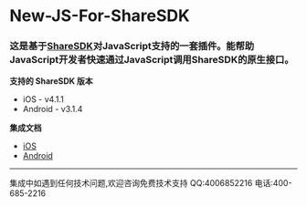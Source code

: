 # New-JS-For-ShareSDK
### 这是基于[ShareSDK](http://sharesdk.mob.com/)对JavaScript支持的一套插件。能帮助JavaScript开发者快速通过JavaScript调用ShareSDK的原生接口。

**支持的 ShareSDK 版本**

- iOS - v4.1.1
- Android - v3.1.4

**集成文档**

- [iOS](http://wiki.mob.com/sharesdk-ios-for-javascript/)
- [Android](http://wiki.mob.com/js%E5%BF%AB%E9%80%9F%E9%9B%86%E6%88%90%E6%8C%87%E5%8D%97/)

- - - - - -
集成中如遇到任何技术问题,欢迎咨询免费技术支持 QQ:4006852216 电话:400-685-2216


